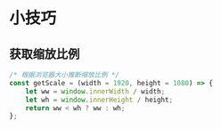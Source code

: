 # 小技巧

## 获取缩放比例
```javascript
/* 根据浏览器大小推断缩放比例 */
const getScale = (width = 1920, height = 1080) => {
    let ww = window.innerWidth / width;
    let wh = window.innerHeight / height;
    return ww < wh ? ww : wh;
};
```